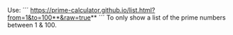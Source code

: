 Use:
´´´
https://prime-calculator.github.io/list.html?from=1&to=100**&raw=true**
´´´
To only show a list of the prime numbers between 1 & 100. 